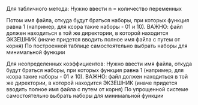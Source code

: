 Для табличного метода:
  Нужно ввести n = количество переменных

  Потом имя файла, откуда будут браться наборы, при которых функция равна 1 (например, для ксора такие наборы - 01 и 10).
  ВАЖНО: файл должен находиться в той же директории, в которой находится ЭКЗЕШНИК (иначе придется вводить полное имя файла с путем от корня)
  По построенной таблице самостоятельно выбрать наборы для минимальной функции

Для неопределенных коэффициентов:
  Нужно ввести имя файла, откуда будут браться наборы, при которых функция равна 1 (например, для ксора такие наборы - 01 и 10).
  ВАЖНО: файл должен находиться в той же директории, в которой находится ЭКЗЕШНИК (иначе придется вводить полное имя файла с путем от корня)
  По упрощенной системе самостоятельно выбрать наборы для минимальной функции
